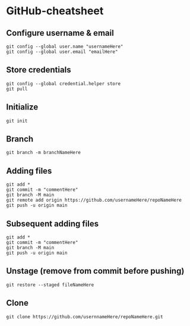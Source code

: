 # GitHub-cheatsheet

## Configure username & email
```
git config --global user.name "usernameHere"
git config --global user.email "emailHere"
```

## Store credentials
```
git config --global credential.helper store
git pull
```

## Initialize
```
git init
```

## Branch
```
git branch -m branchNameHere
```

## Adding files
```
git add *
git commit -m "commentHere"
git branch -M main
git remote add origin https://github.com/usernameHere/repoNameHere
git push -u origin main
```

## Subsequent adding files
```
git add *
git commit -m "commentHere"
git branch -M main
git push -u origin main
```

## Unstage (remove from commit before pushing)
```
git restore --staged fileNameHere
```

## Clone
```
git clone https://github.com/usernnameHere/repoNameHere.git
```
